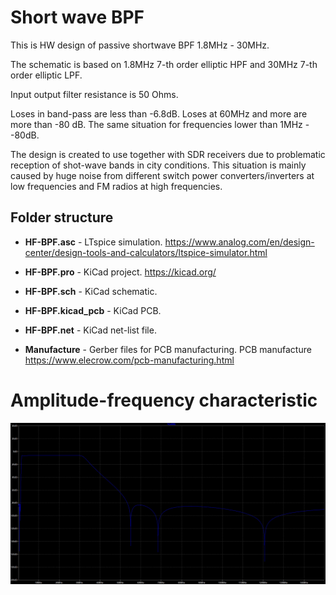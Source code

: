 # Short wave BPF

This is HW design of passive shortwave BPF 1.8MHz - 30MHz.

The schematic is based on 1.8MHz 7-th order elliptic HPF and 30MHz 7-th order elliptic LPF.

Input output filter resistance is 50 Ohms.

Loses in band-pass are less than -6.8dB. Loses at 60MHz and more are more than -80 dB. The same situation for frequencies lower than  1MHz - -80dB.

The design is created to use together with SDR receivers due to problematic reception of shot-wave bands in city conditions. This situation is mainly caused by huge noise from different switch power converters/inverters at low frequencies and FM radios at high frequencies.

## Folder structure

- **HF-BPF.asc** - LTspice simulation.  https://www.analog.com/en/design-center/design-tools-and-calculators/ltspice-simulator.html

- **HF-BPF.pro** - KiCad project. https://kicad.org/

- **HF-BPF.sch** - KiCad schematic.

- **HF-BPF.kicad_pcb** - KiCad PCB.

- **HF-BPF.net** - KiCad net-list file.

- **Manufacture** - Gerber files for PCB manufacturing. PCB manufacture https://www.elecrow.com/pcb-manufacturing.html


# Amplitude-frequency characteristic
![Amplitude-frequency characteristic](HF-BPF.jpeg  "Amplitude-frequency characteristic")
